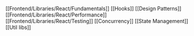 [[Frontend/Libraries/React/Fundamentals]]
[[Hooks]]
[[Design Patterns]]
[[Frontend/Libraries/React/Performance]]
[[Frontend/Libraries/React/Testing]]
[[Concurrency]]
[[State Management]]
[[Util libs]]